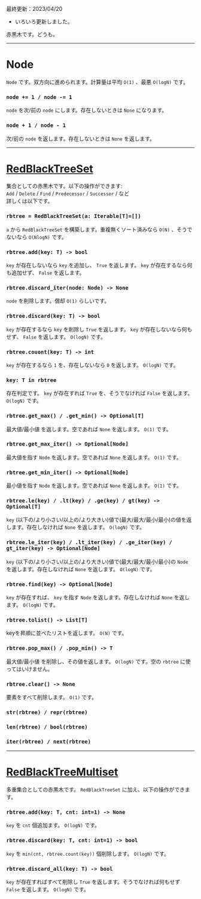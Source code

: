 最終更新：2023/04/20
- いろいろ更新しました。

赤黒木です。どうも。
_____
# Node
`Node` です。双方向に進められます。計算量は平均 `O(1)` 、最悪 `O(logN)` です。

### ```node += 1 / node -= 1```
`node` を次/前の `node` にします。存在しないときは `None` になります。

### ```node + 1 / node - 1```
次/前の `node` を返します。存在しないときは `None` を返します。

_____
# [RedBlackTreeSet](https://github.com/titanium-22/Library_py/blob/main/DataStructures/BBST/RedBlackTree/RedBlackTreeSet.py)
集合としての赤黒木です。以下の操作ができます:  
`Add` / `Delete` / `Find` / `Predecessor` / `Successor` / など  
詳しくは以下です。

### ```rbtree = RedBlackTreeSet(a: Iterable[T]=[])```
`a` から `RedBlackTreeSet` を構築します。重複無くソート済みなら `O(N)` 、そうでないなら `O(NlogN)` です。

### ```rbtree.add(key: T) -> bool```
`key` が存在しないなら `key` を追加し、 `True` を返します。 `key` が存在するなら何も追加せず、 `False` を返します。

### ```rbtree.discard_iter(node: Node) -> None```
`node` を削除します。償却 `O(1)` らしいです。

### ```rbtree.discard(key: T) -> bool```
`key` が存在するなら `key` を削除し `True` を返します。 `key` が存在しないなら何もせず、 `False` を返します。 `O(logN)` です。

### ```rbtree.couont(key: T) -> int```
`key` が存在するなら `1` を、存在しないなら `0` を返します。 `O(logN)` です。

### ```key: T in rbtree```
存在判定です。 `key` が存在すれば `True` を、そうでなければ `False` を返します。 `O(logN)` です。

### ```rbtree.get_max() / .get_min() -> Optional[T]```
最大値/最小値 を返します。空であれば `None` を返します。 `O(1)` です。

### ```rbtree.get_max_iter() -> Optional[Node]```
最大値を指す `Node` を返します。空であれば `None` を返します。 `O(1)` です。

### ```rbtree.get_min_iter() -> Optional[Node]```
最小値を指す `Node` を返します。空であれば `None` を返します。 `O(1)` です。

### ```rbtree.le(key) / .lt(key) / .ge(key) / gt(key) -> Optional[T]```
`key` (以下の/より小さい/以上の/より大きい)値で(最大/最大/最小/最小)の値を返します。存在しなければ `None` を返します。 `O(logN)` です。

### ```rbtree.le_iter(key) / .lt_iter(key) / .ge_iter(key) / gt_iter(key) -> Optional[Node]```
`key` (以下の/より小さい/以上の/より大きい)値で(最大/最大/最小/最小)の `Node` を返します。存在しなければ `None` を返します。 `O(logN)` です。

### ```rbtree.find(key) -> Optional[Node]```
`key` が存在すれば、 `key` を指す `Node` を返します。存在しなければ `None` を返します。 `O(logN)` です。

### ```rbtree.tolist() -> List[T]```
keyを昇順に並べたリストを返します。 `O(N)` です。

### ```rbtree.pop_max() / .pop_min() -> T```
最大値/最小値 を削除し、その値を返します。 `O(logN)` です。空の `rbtree` に使ってはいけません。

### ```rbtree.clear() -> None```
要素をすべて削除します。 `O(1)` です。

### ```str(rbtree) / repr(rbtree)```

### ```len(rbtree) / bool(rbtree)```

### ```iter(rbtree) / next(rbtree)```

_____
# [RedBlackTreeMultiset](https://github.com/titanium-22/Library_py/blob/main/DataStructures/BBST/RedBlackTree/RedBlackTreeMultiset.py)
多重集合としての赤黒木です。 `RedBlackTreeSet` に加え、以下の操作ができます。

### ```rbtree.add(key: T, cnt: int=1) -> None```
`key` を `cnt` 個追加ます。 `O(logN)` です。

### ```rbtree.discard(key: T, cnt: int=1) -> bool```
`key` を `min(cnt, rbtree.count(key))` 個削除します。 `O(logN)` です。

### ```rbtree.discard_all(key: T) -> bool```
`key` が存在すればすべて削除し `True` を返します。そうでなければ何もせず `False` を返します。 `O(logN)` です。

